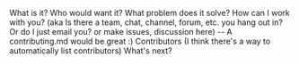 What is it?
Who would want it?
What problem does it solve?
How can I work with you?  (aka Is there a team, chat, channel, forum, etc. you hang out in?  Or do I just email you?  or make issues, discussion here)  -- A contributing.md would be great :)
Contributors (I think there's a way to automatically list contributors)
What's next?
